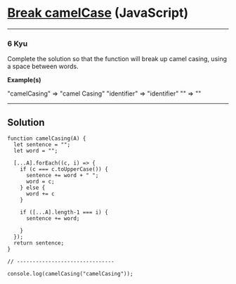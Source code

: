 # [Break camelCase](https://www.codewars.com/kata/5208f99aee097e6552000148/javascript) (JavaScript)

---

### 6 Kyu

Complete the solution so that the function will break up camel casing, using a space between words.

**Example(s)**

"camelCasing"  =>  "camel Casing"
"identifier"   =>  "identifier"
""             =>  ""

---

## Solution

```
function camelCasing(A) {
  let sentence = "";
  let word = "";
  
  [...A].forEach((c, i) => {
    if (c === c.toUpperCase()) {
      sentence += word + " ";
      word = c;
    } else {
      word += c
    }

    if ([...A].length-1 === i) {
      sentence += word;

    }
  });
  return sentence;
}

// -------------------------------

console.log(camelCasing("camelCasing"));
```